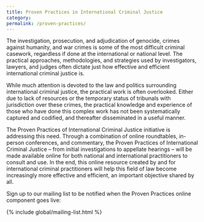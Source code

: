 ```yaml
---
title: Proven Practices in International Criminal Justice
category:
permalink: /proven-practices/
---
```

The investigation, prosecution, and adjudication of genocide, crimes against humanity, and war crimes is some of the most difficult criminal casework, regardless if done at the international or national level. The practical approaches, methodologies, and strategies used by investigators, lawyers, and judges often dictate just how effective and efficient international criminal justice is.

While much attention is devoted to the law and politics surrounding international criminal justice, the practical work is often overlooked. Either due to lack of resources or the temporary status of tribunals with jurisdiction over these crimes, the practical knowledge and experience of those who have done this complex work has not been systematically captured and codified, and thereafter disseminated in a useful manner.

The Proven Practices of International Criminal Justice initiative is addressing this need. Through a combination of online roundtables, in-person conferences, and commentary, the Proven Practices of International Criminal Justice – from initial investigations to appellate hearings – will be made available online for both national and international practitioners to consult and use. In the end, this online resource created by and for international criminal practitioners will help this field of law become increasingly more effective and efficient, an important objective shared by all.


Sign up to our mailing list to be notified when the Proven Practices online component goes live:

{% include global/mailing-list.html %}
